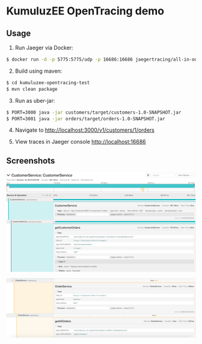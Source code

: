# KumuluzEE OpenTracing demo


## Usage

1. Run Jaeger via Docker:
```sh
$ docker run -d -p 5775:5775/udp -p 16686:16686 jaegertracing/all-in-one:latest
```

2. Build using maven:

```sh
$ cd kumuluzee-opentracing-test
$ mvn clean package
```

3. Run as uber-jar:

```sh
$ PORT=3000 java -jar customers/target/customers-1.0-SNAPSHOT.jar
$ PORT=3001 java -jar orders/target/orders-1.0-SNAPSHOT.jar
```

4. Navigate to <http://localhost:3000/v1/customers/1/orders>

5. View traces in Jaeger console
   <http://localhost:16686>
   
   
   
## Screenshots
![Jaeger console](screenshots/screenshot1.png)

![Jaeger console](screenshots/screenshot2.png)